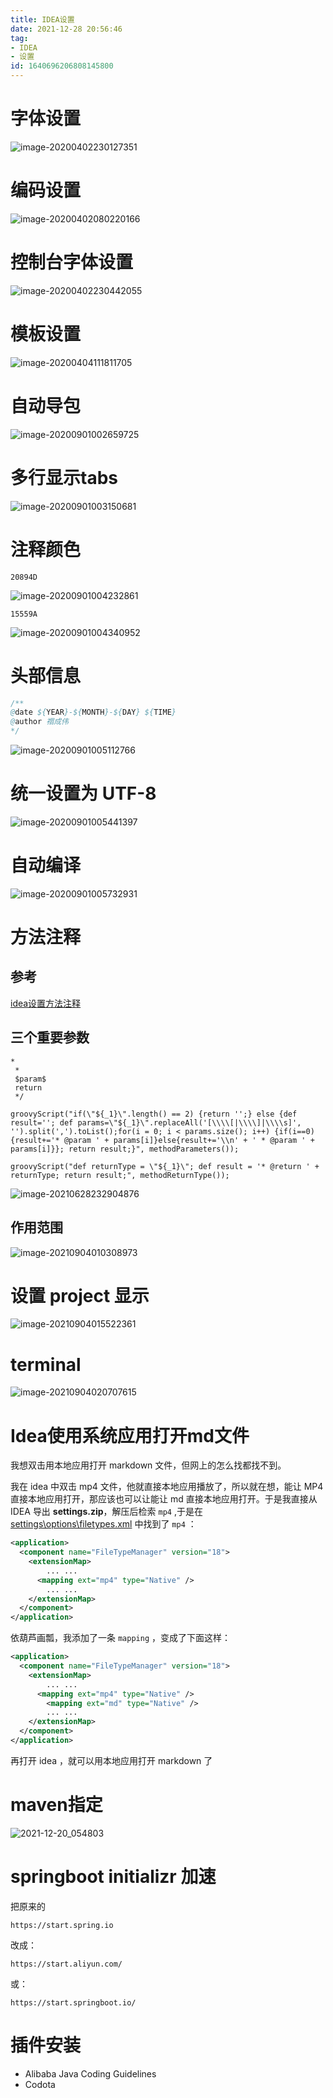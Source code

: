```yaml
---
title: IDEA设置
date: 2021-12-28 20:56:46
tag: 
- IDEA
- 设置
id: 1640696206808145800
---
```





# 字体设置

![image-20200402230127351](assets/image/image-20200402230127351.png)

# 编码设置

![image-20200402080220166](assets/image/image-20200402080220166.png)

# 控制台字体设置

![image-20200402230442055](assets/image/image-20200402230442055.png)

# 模板设置

![image-20200404111811705](assets/image/image-20200404111811705.png)

# 自动导包

![image-20200901002659725](assets/image/image-20200901002659725.png)

# 多行显示tabs

![image-20200901003150681](assets/image/image-20200901003150681.png)

# 注释颜色

```
20894D
```

![image-20200901004232861](assets/image/image-20200901004232861.png)

```
15559A
```

![image-20200901004340952](assets/image/image-20200901004340952.png)

# 头部信息

```java
/** 
@date ${YEAR}-${MONTH}-${DAY} ${TIME}
@author 禤成伟
*/
```

![image-20200901005112766](assets/image/image-20200901005112766.png)

# 统一设置为 UTF-8

![image-20200901005441397](assets/image/image-20200901005441397.png)

# 自动编译

![image-20200901005732931](assets/image/image-20200901005732931.png)



# 方法注释

## 参考

 [idea设置方法注释](assets\references\idea设置方法注释.html) 

## 三个重要参数

```
* 
 * 
 $param$
 return
 */
```

```
groovyScript("if(\"${_1}\".length() == 2) {return '';} else {def result=''; def params=\"${_1}\".replaceAll('[\\\\[|\\\\]|\\\\s]', '').split(',').toList();for(i = 0; i < params.size(); i++) {if(i==0){result+='* @param ' + params[i]}else{result+='\\n' + ' * @param ' + params[i]}}; return result;}", methodParameters());
```

```
groovyScript("def returnType = \"${_1}\"; def result = '* @return ' + returnType; return result;", methodReturnType());
```

![image-20210628232904876](assets/image/image-20210628232904876.png)

## 作用范围

![image-20210904010308973](assets/image/image-20210904010308973.png)

# 设置 project 显示

![image-20210904015522361](assets/image/image-20210904015522361.png)

# terminal

![image-20210904020707615](assets/image/image-20210904020707615.png)



# Idea使用系统应用打开md文件

我想双击用本地应用打开 markdown 文件，但网上的怎么找都找不到。

我在 idea 中双击 mp4 文件，他就直接本地应用播放了，所以就在想，能让 MP4 直接本地应用打开，那应该也可以让能让 md 直接本地应用打开。于是我直接从 IDEA 导出  **settings.zip**，解压后检索 `mp4` ,于是在   [settings\options\filetypes.xml](assets\data\filetypes.xml) 中找到了  `mp4`  ：

```xml
<application>
  <component name="FileTypeManager" version="18">
    <extensionMap>
        ... ...
      <mapping ext="mp4" type="Native" />
        ... ...
    </extensionMap>
  </component>
</application>
```

依葫芦画瓢，我添加了一条 `mapping` ，变成了下面这样：

```xml
<application>
  <component name="FileTypeManager" version="18">
    <extensionMap>
        ... ...
      <mapping ext="mp4" type="Native" />
        <mapping ext="md" type="Native" />
        ... ...
    </extensionMap>
  </component>
</application>
```

再打开 idea ，就可以用本地应用打开 markdown 了

# maven指定

![2021-12-20_054803](assets/image/2021-12-20_054803-16406964959812.png)

# springboot initializr 加速

把原来的

```
https://start.spring.io
```

改成：

```
https://start.aliyun.com/
```

或：

```
https://start.springboot.io/
```

# 插件安装

- Alibaba Java Coding Guidelines
- Codota








